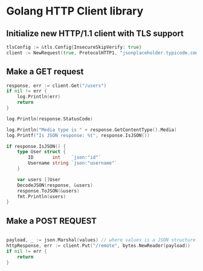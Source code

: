 # Golang HTTP Client library

## Initialize new HTTP/1.1 client with TLS support

```go
tlsConfig := &tls.Config{InsecureSkipVerify: true}
client := NewRequest(true, ProtocolHTTP1, "jsonplaceholder.typicode.com", 443, tlsConfig, Headers{Header{Key: "Content-type", Value: "application/json"}})
```

## Make a GET request

```go
response, err := client.Get("/users")
if nil != err {
    log.Println(err)
    return
}

log.Println(response.StatusCode)

log.Println("Media type is " + response.GetContentType().Media)
log.Printf("Is JSON response: %t", response.IsJSON())

if response.IsJSON() {
    type User struct {
        ID       int    `json:"id"`
        Username string `json:"username"`
    }

    var users []User
    DecodeJSON(response, &users)
    response.ToJSON(&users)
    fmt.Println(users)
}


```

## Make a POST REQUEST

```go

payload, _ := json.Marshal(values) // where values is a JSON structure
httpResponse, err := client.Put("/remote", bytes.NewReader(payload))
if nil != err {
    return
}


```
